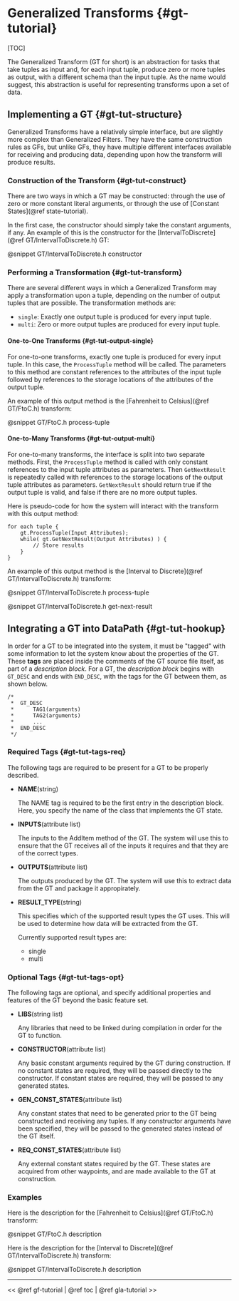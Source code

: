 Generalized Transforms      {#gt-tutorial}
==================================
[TOC]

The Generalized Transform (GT for short) is an abstraction for tasks that
take tuples as input and, for each input tuple, produce zero or more
tuples as output, with a different schema than the input tuple. As the name
would suggest, this abstraction is useful for representing transforms upon
a set of data.

## Implementing a GT {#gt-tut-structure}

Generalized Transforms have a relatively simple interface, but are slightly more
complex than Generalized Filters. They have the same construction rules as
GFs, but unlike GFs, they have multiple different interfaces available for
receiving and producing data, depending upon how the transform will produce
results.

### Construction of the Transform {#gt-tut-construct}

There are two ways in which a GT may be constructed: through the use of zero or
more constant literal arguments, or through the use of
[Constant States](@ref state-tutorial).

In the first case, the constructor should simply take the constant arguments,
if any. An example of this is the constructor for the
[IntervalToDiscrete](@ref GT/IntervalToDiscrete.h) GT:

@snippet GT/IntervalToDiscrete.h constructor

### Performing a Transformation {#gt-tut-transform}

There are several different ways in which a Generalized Transform may apply a
transformation upon a tuple, depending on the number of output tuples that
are possible. The transformation methods are:

-   `single`:   Exactly one output tuple is produced for every input tuple.
-   `multi`:    Zero or more output tuples are produced for every input tuple.

#### One-to-One Transforms {#gt-tut-output-single}

For one-to-one transforms, exactly one tuple is produced for every input tuple.
In this case, the `ProcessTuple` method will be called. The parameters to this
method are constant references to the attributes of the input tuple followed by
references to the storage locations of the attributes of the output tuple.

An example of this output method is the [Fahrenheit to Celsius](@ref GT/FtoC.h)
transform:

@snippet GT/FtoC.h process-tuple

#### One-to-Many Transforms {#gt-tut-output-multi}

For one-to-many transforms, the interface is split into two separate methods.
First, the `ProcessTuple` method is called with only constant references to
the input tuple attributes as parameters. Then `GetNextResult` is repeatedly
called with references to the storage locations of the output tuple attributes
as parameters. `GetNextResult` should return true if the output tuple is valid,
and false if there are no more output tuples.

Here is pseudo-code for how the system will interact with the transform with
this output method:

~~~~~~~~~~~~~~~~~~~{.cc}
for each tuple {
    gt.ProcessTuple(Input Attributes);
    while( gt.GetNextResult(Output Attributes) ) {
        // Store results
    }
}
~~~~~~~~~~~~~~~~~~~


An example of this output method is the
[Interval to Discrete](@ref GT/IntervalToDiscrete.h) transform:

@snippet GT/IntervalToDiscrete.h process-tuple

@snippet GT/IntervalToDiscrete.h get-next-result

## Integrating a GT into DataPath {#gt-tut-hookup}

In order for a GT to be integrated into the system, it must be "tagged" with some
information to let the system know about the properties of the GT. These
**tags** are placed inside the comments of the GT source file itself, as part
of a *description block*. For a GT, the *description block* begins with
`GT_DESC` and ends with `END_DESC`, with the tags for the GT between them,
as shown below.

~~~~~~~~~~~~~~{.cc}
/*
 *  GT_DESC
 *      TAG1(arguments)
 *      TAG2(arguments)
 *      ...
 *  END_DESC
 */
~~~~~~~~~~~~~~

### Required Tags {#gt-tut-tags-req}

The following tags are required to be present for a GT to be properly
described.

-   **NAME**(string)

    The NAME tag is required to be the first entry in the description block.
    Here, you specify the name of the class that implements the GT state.

-   **INPUTS**(attribute list)

    The inputs to the AddItem method of the GT. The system will use this to
    ensure that the GT receives all of the inputs it requires and that they
    are of the correct types.

-   **OUTPUTS**(attribute list)

    The outputs produced by the GT. The system will use this to extract
    data from the GT and package it appropirately.

-   **RESULT\_TYPE**(string)

    This specifies which of the supported result types the GT uses. This
    will be used to determine how data will be extracted from the GT.

    Currently supported result types are:

    -   single
    -   multi

### Optional Tags {#gt-tut-tags-opt}

The following tags are optional, and specify additional properties and features
of the GT beyond the basic feature set.

-   **LIBS**(string list)

    Any libraries that need to be linked during compilation in order for
    the GT to function.

-   **CONSTRUCTOR**(attribute list)

    Any basic constant arguments required by the GT during construction. If
    no constant states are required, they will be passed directly to the
    constructor. If constant states are required, they will be passed to any
    generated states.

-   **GEN_CONST_STATES**(attribute list)

    Any constant states that need to be generated prior to the GT being
    constructed and receiving any tuples. If any constructor arguments have
    been specified, they will be passed to the generated states instead of the
    GT itself.

-   **REQ_CONST_STATES**(attribute list)

    Any external constant states required by the GT. These states are acquired from
    other waypoints, and are made available to the GT at construction.

### Examples

Here is the description for the [Fahrenheit to Celsius](@ref GT/FtoC.h) transform:

@snippet GT/FtoC.h description

Here is the description for the
[Interval to Discrete](@ref GT/IntervalToDiscrete.h) transform:

@snippet GT/IntervalToDiscrete.h description

- - - - -

\<\< @ref gf-tutorial | @ref toc | @ref gla-tutorial >>
